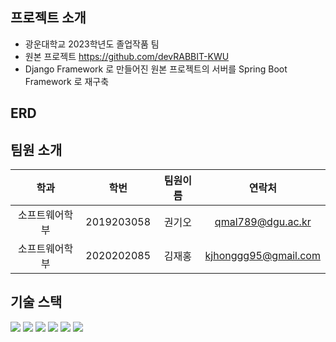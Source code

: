 ## 프로젝트 소개
* 광운대학교 2023학년도 졸업작품 팀  
* 원본 프로젝트 https://github.com/devRABBIT-KWU
* Django Framework 로 만들어진 원본 프로젝트의 서버를 Spring Boot Framework 로 재구축

## ERD


## 팀원 소개
| 학과       | 학번 | 팀원이름 | 연락처 |
| :-------: | :----------: | :-----: |  :-----: |
| 소프트웨어학부 | 2019203058  | 권기오 | qmal789@dgu.ac.kr |
| 소프트웨어학부 | 2020202085  | 김재홍 | kjhonggg95@gmail.com |

## 기술 스택
<img src="https://img.shields.io/badge/Java-007396?style=for-the-badge&logo=java&logoColor=white"> <img src="https://img.shields.io/badge/springboot-6DB33F?style=for-the-badge&logo=spring boot&logoColor=white"> <img src="https://img.shields.io/badge/spring security-6DB33F?style=for-the-badge&logo=springsecurity&logoColor=white"> <img src="https://img.shields.io/badge/spring data jpa-6DB33F?style=for-the-badge&logo=springsecurity&logoColor=white"> <img src="https://img.shields.io/badge/mysql-4479A1?style=for-the-badge&logo=mysql&logoColor=white"> <img src="https://img.shields.io/badge/swagger-85EA2D?style=for-the-badge&logo=swagger&logoColor=black"> 
